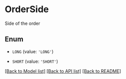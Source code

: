 # OrderSide

Side of the order

## Enum

* `LONG` (value: `'LONG'`)

* `SHORT` (value: `'SHORT'`)

[[Back to Model list]](../README.md#documentation-for-models) [[Back to API list]](../README.md#documentation-for-api-endpoints) [[Back to README]](../README.md)


